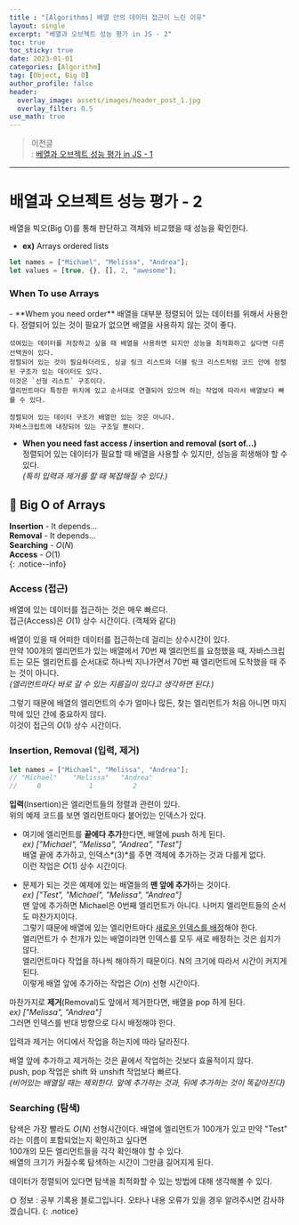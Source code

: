 ```yaml
---
title : "[Algorithms] 배열 안의 데이터 접근이 느린 이유"
layout: single
excerpt: "베열과 오브젝트 성능 평가 in JS - 2"
toc: true
toc_sticky: true
date: 2023-01-01
categories: [Algorithm]
tag: [Object, Big O]
author_profile: false
header:
  overlay_image: assets/images/header_post_1.jpg
  overlay_filter: 0.5 
use_math: true
---  
```


> 이전글  
: [베열과 오브젝트 성능 평가 in JS - 1](http://localhost:4000/algorithm/runtime/)

---

# 배열과 오브젝트 성능 평가 - 2 
배열을 빅오(Big O)를 통해 판단하고 객체와 비교했을 때 성능을 확인한다.  

- **ex)** Arrays ordered lists  
```javascript
let names = ["Michael", "Melissa", "Andrea"];
let values = [true, {}, [], 2, "awesome"];
```

<h3>When To use Arrays</h3>
- **Whem you need order**  
배열을 대부분 정렬되어 있는 데이터를 위해서 사용한다.  
정렬되어 있는 것이 필요가 없으면 배열을 사용하지 않는 것이 좋다.  

    섞여있는 데이터를 저장하고 싶을 때 배열을 사용하면 되지만 성능을 최적화하고 싶다면 다른 선택권이 있다.  
    정렬되어 있는 것이 필요하더라도, 싱글 링크 리스트와 더블 링크 리스트처럼 코드 안에 정렬된 구조가 있는 데이터도 있다.  
    이것은 `선형 리스트` 구조이다.  
    엘리먼트마다 특정한 위치에 있고 순서대로 연결되어 있으며 하는 작업에 따라서 배열보다 빠를 수 있다.  

    정렬되어 있는 데이터 구조가 배열만 있는 것은 아니다.  
    자바스크립트에 내장되어 있는 구조일 뿐이다.  

- **When you need fast access / insertion and removal (sort of...)**  
정렬되어 있는 데이터가 필요할 때 배열을 사용할 수 있지만, 성능을 희생해야 할 수 있다.  
*(특히 입력과 제거를 할 때 복잡해질 수 있다.)*  

## 📁 Big O of Arrays

**Insertion** \- It depends...  
**Removal** \- It depends...  
**Searching** \- $O(N)$  
**Access** \- $O(1)$  
{: .notice--info}

### Access (접근)  
배열에 있는 데이터를 접근하는 것은 매우 빠르다.  
접근(Access)은 $O(1)$ 상수 시간이다. (객체와 같다)  

배열이 있을 때 어떠한 데이터를 접근하는데 걸리는 상수시간이 있다.  
만약 100개의 엘리먼트가 있는 배열에서 70번 째 엘리먼트를 요청했을 때, 자바스크립트는 모든 엘리먼트를 순서대로 하나씩 지나가면서 70번 째 엘리먼트에 도착했을 때 주는 것이 아니다.  
*(엘리먼트마다 바로 갈 수 있는 지름길이 있다고 생각하면 된다.)*  

그렇기 때문에 배열의 엘리먼트의 수가 얼마나 많든, 찾는 엘리먼트가 처음 아니면 마지막에 있던 간에 중요하지 않다.  
이것이 접근의 $O(1)$ 상수 시간이다.

### Insertion, Removal (입력, 제거)   

```javascript
let names = ["Michael", "Melissa", "Andrea"];
// "Michael"    "Melissa"   "Andrea"
//     0            1          2
```
**입력**(Insertion)은 엘리먼트들의 정렬과 관련이 있다.  
위의 예제 코드를 보면 엘리먼트마다 붙어있는 인덱스가 있다.  

- 여기에 엘리먼트를 **끝에다 추가**한다면, 배열에 push 하게 된다.  
*ex) ["Michael", "Melissa", "Andrea", "Test"]*  
배열 끝에 추가하고, 인덱스*(3)*를 주면 객체에 추가하는 것과 다를게 없다.  
이런 작업은 $O(1)$ 상수 시간이다.

- 문제가 되는 것은 예제에 있는 배열들의 **맨 앞에 추가**하는 것이다.  
*ex) ["Test", "Michael", "Melissa", "Andrea"]*  
맨 앞에 추가하면 Michael은 0번째 엘리먼트가 아니다. 나머지 엘리먼트들의 순서도 마찬가지이다.  
그렇기 때문에 배열에 있는 엘리먼트마다 <u>새로운 인덱스를 배정</u>해야 한다.  
엘리먼트가 수 천개가 있는 배열이라면 인덱스를 모두 새로 배정하는 것은 쉽지가 않다.  
엘리먼트마다 작업을 하나씩 해야하기 때문이다. N의 크기에 따라서 시간이 커지게 된다.  
이렇게 배열 앞에 추가하는 작업은 $O(n)$ 선형 시간이다.  

마찬가지로 **제거**(Removal)도 앞에서 제거한다면, 배열을 pop 하게 된다.  
*ex) ["Melissa", "Andrea"]*  
그러면 인덱스를 반대 방향으로 다시 배정해야 한다.  

입력과 제거는 어디에서 작업을 하는지에 따라 달라진다.  

배열 앞에 추가하고 제거하는 것은 끝에서 작업하는 것보다 효율적이지 않다.  
push, pop 작업은 shift 와 unshift 작업보다 빠르다.  
*(비어있는 배열일 때는 제외한다. 앞에 추가하는 것과, 뒤에 추가하는 것이 똑같아진다)*

### Searching (탐색)  
탐색은 가장 빨라도 $O(N)$ 선형시간이다. 
배열에 엘리먼트가 100개가 있고 만약 "Test" 라는 이름이 포함되었는지 확인하고 싶다면  
100개의 모든 엘리먼트들을 각각 확인해야 할 수 있다.  
배열의 크기가 커질수록 탐색하는 시간이 그만큼 길어지게 된다.  

데이터가 정렬되어 있다면 탐색을 최적화할 수 있는 방법에 대해 생각해볼 수 있다. 

🌞 정보 : 공부 기록용 블로그입니다. 오타나 내용 오류가 있을 경우 알려주시면 감사하겠습니다.
{: .notice}

